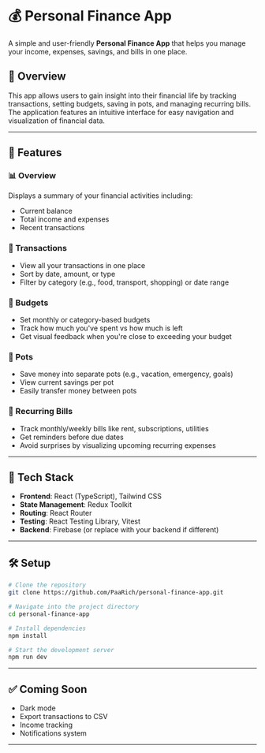 # 💰 Personal Finance App

A simple and user-friendly **Personal Finance App** that helps you manage your income, expenses, savings, and bills in one place.

## 📌 Overview

This app allows users to gain insight into their financial life by tracking transactions, setting budgets, saving in pots, and managing recurring bills. The application features an intuitive interface for easy navigation and visualization of financial data.

---

## 📂 Features

### 📊 Overview  
Displays a summary of your financial activities including:
- Current balance
- Total income and expenses
- Recent transactions

### 📑 Transactions  
- View all your transactions in one place  
- Sort by date, amount, or type  
- Filter by category (e.g., food, transport, shopping) or date range  

### 🎯 Budgets  
- Set monthly or category-based budgets  
- Track how much you've spent vs how much is left  
- Get visual feedback when you're close to exceeding your budget  

### 🏦 Pots  
- Save money into separate pots (e.g., vacation, emergency, goals)  
- View current savings per pot  
- Easily transfer money between pots  

### 🔁 Recurring Bills  
- Track monthly/weekly bills like rent, subscriptions, utilities  
- Get reminders before due dates  
- Avoid surprises by visualizing upcoming recurring expenses  

---

## 🚀 Tech Stack

- **Frontend**: React (TypeScript), Tailwind CSS  
- **State Management**: Redux Toolkit  
- **Routing**: React Router  
- **Testing**: React Testing Library, Vitest  
- **Backend**: Firebase (or replace with your backend if different)  

---

## 🛠️ Setup

```bash
# Clone the repository
git clone https://github.com/PaaRich/personal-finance-app.git

# Navigate into the project directory
cd personal-finance-app

# Install dependencies
npm install

# Start the development server
npm run dev
```

---

## ✅ Coming Soon

- Dark mode  
- Export transactions to CSV  
- Income tracking  
- Notifications system  

---
